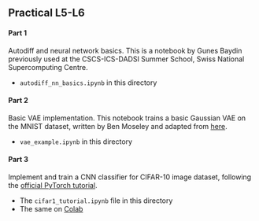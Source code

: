 ## Practical L5-L6

#### Part 1

Autodiff and neural network basics. This is a notebook by Gunes Baydin previously used at the CSCS-ICS-DADSI Summer School, Swiss National Supercomputing Centre.

- `autodiff_nn_basics.ipynb` in this directory


#### Part 2

Basic VAE implementation. This notebook trains a basic Gaussian VAE on the MNIST dataset, written by Ben Moseley and adapted from [here](https://github.com/pytorch/examples/blob/master/vae/main.py).

- `vae_example.ipynb` in this directory

#### Part 3
Implement and train a CNN classifier for CIFAR-10 image dataset, following the [official PyTorch tutorial](https://pytorch.org/tutorials/beginner/blitz/cifar10_tutorial.html).

- The `cifar1_tutorial.ipynb` file in this directory
- The same on [Colab](https://colab.research.google.com/github/pytorch/tutorials/blob/gh-pages/_downloads/17a7c7cb80916fcdf921097825a0f562/cifar10_tutorial.ipynb)
